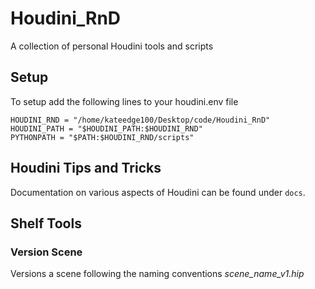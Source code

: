 # Houdini_RnD
A collection of personal Houdini tools and scripts

## Setup
To setup add the following lines to your houdini.env file

```
HOUDINI_RND = "/home/kateedge100/Desktop/code/Houdini_RnD"
HOUDINI_PATH = "$HOUDINI_PATH:$HOUDINI_RND"
PYTHONPATH = "$PATH:$HOUDINI_RND/scripts"
```

## Houdini Tips and Tricks
Documentation on various aspects of Houdini can be found under `docs`. 

## Shelf Tools

### Version Scene
Versions a scene following the naming conventions *scene_name_v1.hip*